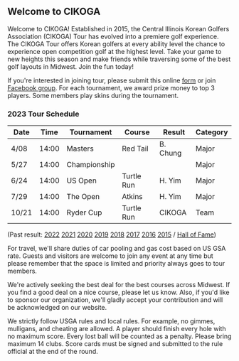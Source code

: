 ## Welcome to CIKOGA

Welcome to CIKOGA! Established in 2015, the Central Illinois Korean Golfers Association (CIKOGA) Tour has evolved into a premiere golf experience.  The CIKOGA Tour offers Korean golfers at every ability level the chance to experience open competition golf at the highest level.  Take your game to new heights this season and make friends while traversing some of the best golf layouts in Midwest.  Join the fun today!

  If you're interested in joining tour, please submit this online [form](https://docs.google.com/forms/d/e/1FAIpQLSdHvyu-MuOOkt3f6LIAynZAWKKIko3WvSRsnhiOyObXOtwUdw/viewform) or join [Facebook group](https://www.facebook.com/groups/cikoga/). For each tournament, we award prize money to top 3 players. Some members play skins during the tournament.
  
### 2023 Tour Schedule

| Date | Time  | Tournament     | Course     | Result   | Category |
|------|-------|----------------|------------|--------- |----------|
| 4/08 | 14:00 | Masters        | Red Tail   | B. Chung | Major    |
| 5/27 | 14:00 | Championship   |            |          | Major    |
| 6/24 | 14:00 | US Open        | Turtle Run | H. Yim   | Major    |
| 7/29 | 14:00 | The Open       | Atkins     | H. Yim   | Major    |
| 10/21| 14:00 | Ryder Cup      | Turtle Run | CIKOGA   | Team     |

(Past result: [2022](2022) [2021](2021) [2020](2020) [2019](2019) [2018](2018) [2017](2017) [2016](2016) [2015](2015) / [Hall of Fame](hof))

 For travel, we'll share duties of car pooling and gas cost based on US GSA rate. Guests and visitors are welcome to join any event at any time but please remember that the space is limited and priority always goes to tour members. 

  We're actively seeking the best deal for the best courses across Midwest. If you find a good deal on a nice course, please let us know. Also, if you'd like to sponsor our organization, we'll gladly accept your contribution and will be acknowledged on our website.

  We strictly follow USGA rules and local rules. For example, no gimmes, mulligans, and cheating are allowed. A player should finish every hole with no maximum score. Every lost ball will be counted as a penalty. Please bring maximum 14 clubs. Score cards must be signed and submitted to the rule official at the end of the round.
